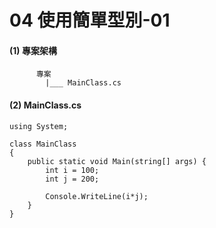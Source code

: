 # 04 使用簡單型別-01

#### (1) 專案架構 

```
      專案
        |___ MainClass.cs
```


#### (2) MainClass.cs

```
using System;

class MainClass 
{
    public static void Main(string[] args) {
        int i = 100;
        int j = 200;
        
        Console.WriteLine(i*j);
    }    
}
```

